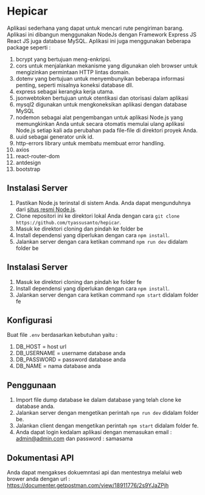 # Hepicar

Aplikasi sederhana yang dapat untuk mencari rute pengiriman barang. Aplikasi ini dibangun menggunakan NodeJs dengan Framework Express JS React JS juga database MySQL. Aplikasi ini juga menggunakan beberapa package seperti : 
1. bcrypt yang bertujuan meng-enkripsi.
2. cors untuk menjalankan mekanisme yang digunakan oleh browser untuk mengizinkan permintaan HTTP lintas domain.
3. dotenv yang bertujuan untuk menyembunyikan beberapa informasi penting, seperti misalnya koneksi database dll.
4. express sebagai kerangka kerja utama.
5. jsonwebtoken bertujuan untuk otentikasi dan otorisasi dalam aplikasi
6. mysql2 digunakan untuk mengkoneksikan aplikasi dengan database MySQL
7. nodemon sebagai alat pengembangan untuk aplikasi Node.js yang memungkinkan Anda untuk secara otomatis memulai ulang aplikasi Node.js setiap kali ada perubahan pada file-file di direktori proyek Anda.
8. uuid sebagai generator unik id.
9. http-errors library untuk membatu membuat error handling.
10. axios
11. react-router-dom
12. antdesign
13. bootstrap

## Instalasi Server

1. Pastikan Node.js terinstal di sistem Anda. Anda dapat mengunduhnya dari [situs resmi Node.js](https://nodejs.org).
2. Clone repositori ini ke direktori lokal Anda dengan cara `git clone https://github.com/tyassusanto/hepicar`.
3. Masuk ke direktori cloning dan pindah ke folder be
5. Install dependensi yang diperlukan dengan cara `npm install`.
6. Jalankan server dengan cara ketikan command `npm run dev` didalam folder be
## Instalasi Server

1. Masuk ke direktori cloning dan pindah ke folder fe
2. Install dependensi yang diperlukan dengan cara `npm install`.
3. Jalankan server dengan cara ketikan command `npm start` didalam folder fe

## Konfigurasi

Buat file `.env` berdasarkan kebutuhan yaitu : 
1. DB_HOST = host url 
2. DB_USERNAME = username database anda
3. DB_PASSWORD = password database anda
4. DB_NAME = nama database anda

## Penggunaan

1. Import file dump database ke dalam database yang telah clone ke database anda.
2. Jalankan server dengan mengetikan perintah `npm run dev` didalam folder be.
3. Jalankan client dengan mengetikan perintah `npm start` didalam folder fe.
4. Anda dapat login kedalam aplikasi dengan memasukan email : admin@admin.com dan password : samasama

## Dokumentasi API 
Anda dapat mengakses dokuemntasi api dan mentestnya melalui web brower anda dengan url : https://documenter.getpostman.com/view/18911776/2s9YJaZPjh
